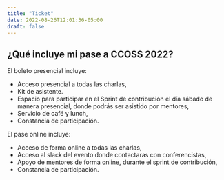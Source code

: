 ```yaml
---
title: "Ticket"
date: 2022-08-26T12:01:36-05:00
draft: false
---
```


<div id="eventbrite-widget-container-402449024867"></div>

<script src="https://www.eventbrite.com.mx/static/widgets/eb_widgets.js"></script>

<script type="text/javascript">
    var exampleCallback = function() {
        console.log('Order complete!');
    };

    window.EBWidgets.createWidget({
        // Required
        widgetType: 'checkout',
        eventId: '402449024867',
        iframeContainerId: 'eventbrite-widget-container-402449024867',

        // Optional
        iframeContainerHeight: 425,  // Widget height in pixels. Defaults to a minimum of 425px if not provided
        onOrderComplete: exampleCallback  // Method called when an order has successfully completed
    });
</script>


## ¿Qué incluye mi pase a CCOSS 2022?

El boleto presencial incluye:

* Acceso presencial a todas las charlas,
* Kit de asistente.
* Espacio para participar en el Sprint de contribución el día sábado de manera presencial, donde podrás ser asistido por mentores,
* Servicio de café y lunch,
* Constancia de participación.


El pase online incluye:

* Acceso de forma online a todas las charlas,
* Acceso al slack del evento donde contactaras con conferencistas,
* Apoyo de mentores de forma online, durante el sprint de contribución,
* Constancia de participación.
